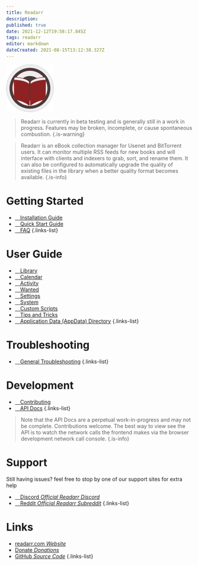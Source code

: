 ```yaml
---
title: Readarr
description: 
published: true
date: 2021-12-12T19:58:17.845Z
tags: readarr
editor: markdown
dateCreated: 2021-08-15T13:12:38.327Z
---
```


![128.png](/assets/readarr/logos/128.png)

> Readarr is currently in beta testing and is generally still in a work in progress. Features may be broken, incomplete, or cause spontaneous combustion.
{.is-warning}

> Readarr is an eBook collection manager for Usenet and BitTorrent users. It can monitor multiple RSS feeds for new books and will interface with clients and indexers to grab, sort, and rename them. It can also be configured to automatically upgrade the quality of existing files in the library when a better quality format becomes available.
{.is-info}

# Getting Started

- [<i class="fas fa-plus-square"></i>&emsp;Installation Guide](/readarr/installation)
- [<i class="fas fa-book-open"></i>&emsp;Quick Start Guide](/readarr/quick-start-guide)
- [<i class="far fa-question-circle"></i>&emsp;FAQ](/readarr/faq)
{.links-list}

# User Guide

- [<i class="fas fa-play"></i>&emsp;Library](/readarr/library)
- [<i class="fas fa-calendar-alt"></i>&emsp;Calendar](/readarr/calendar)
- [<i class="fas fa-clock"></i>&emsp;Activity](/readarr/activity)
- [<i class="fas fa-search-minus"></i>&emsp;Wanted](/readarr/wanted)
- [<i class="fas fa-cogs"></i>&emsp;Settings](/readarr/settings)
- [<i class="fas fa-laptop"></i>&emsp;System](/readarr/system)
- [<i class="fas fa-scroll"></i>&emsp;Custom Scripts](/readarr/custom-scripts)
- [<i class="fas fa-gifts"></i>&emsp;Tips and Tricks](/readarr/tips-and-tricks)
- [<i class="fas fa-database"></i>&emsp;Application Data (AppData) Directory](/readarr/appdata-directory)
{.links-list}

# Troubleshooting

- [<i class="far fa-life-ring"></i>&emsp;General Troubleshooting](/readarr/troubleshooting)
{.links-list}

# Development

- [<i class="fas fa-laptop-code"></i>&emsp;Contributing](/readarr/contributing)
- [<i class="fas fa-book"></i>&emsp;API Docs](https://readarr.com/docs/api/)
{.links-list}

> Note that the API Docs are a perpetual work-in-progress and may not be complete. Contributions welcome. The best way to view see the API is to watch the network calls the frontend makes via the browser development network call console.
{.is-info}

# Support

Still having issues? feel free to stop by one of our support sites for extra help

- [<i class="fab fa-discord"></i>&emsp;Discord *Official Readarr Discord*](https://readarr.com/discord)
- [<i class="fab fa-reddit"></i>&emsp;Reddit *Official Readarr Subreddit*](https://reddit.com/r/readarr)
{.links-list}

# Links

- [readarr.com *Website*](https://readarr.com)
- [Donate *Donations*](https://readarr.com/donate)
- [GitHub *Source Code*](https://github.com/readarr/readarr)
{.links-list}
